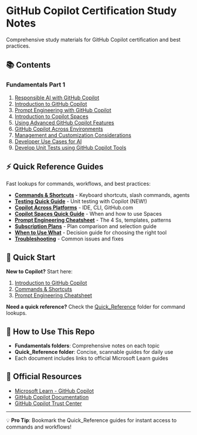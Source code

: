 # GitHub Copilot Certification Study Notes

Comprehensive study materials for GitHub Copilot certification and best practices.

## 📚 Contents

### Fundamentals Part 1

1. [Responsible AI with GitHub Copilot](Fundamentals_Part_1/1_Responsible_AI_with_GIthub_Copilot.md)
2. [Introduction to GitHub Copilot](Fundamentals_Part_1/2_Introduction_to_Github_Copilot.md)
3. [Prompt Engineering with GitHub Copilot](Fundamentals_Part_1/3_Introduction_to_Prompt_Engineering_with_Github_Copilot.md)
4. [Introduction to Copilot Spaces](Fundamentals_Part_1/4_Introduction_to_Copilot_Spaces.md)
5. [Using Advanced GitHub Copilot Features](Fundamentals_Part_1/5_Using_advanced_Github_Copilot_Features.md)
6. [GitHub Copilot Across Environments](Fundamentals_Part_1/6_Github_Copilot_Across_Envs_IDE_Chat_Github.com_CLI.md)
7. [Management and Customization Considerations](Fundamentals_Part_1/7_Management_and_Customization_considerations_with_Github_Copilot.md)
8. [Developer Use Cases for AI](Fundamentals_Part_1/8_Developer_use_cases_for_AI_with_Github_Copilot.md)
9. [Develop Unit Tests using GitHub Copilot Tools](Fundamentals_Part_1/9_Develop_Unit_Tests_using_Github_Copilot_Tools.md)

## ⚡ Quick Reference Guides

Fast lookups for commands, workflows, and best practices:

- **[Commands & Shortcuts](Quick_Reference/commands.md)** - Keyboard shortcuts, slash commands, agents
- **[Testing Quick Guide](Quick_Reference/testing-quick-guide.md)** - Unit testing with Copilot (NEW!)
- **[Copilot Across Platforms](Quick_Reference/copilot-across-platforms.md)** - IDE, CLI, GitHub.com
- **[Copilot Spaces Quick Guide](Quick_Reference/copilot-spaces-quick-guide.md)** - When and how to use Spaces
- **[Prompt Engineering Cheatsheet](Quick_Reference/prompt-engineering-cheatsheet.md)** - The 4 Ss, templates, patterns
- **[Subscription Plans](Quick_Reference/subscription-plans.md)** - Plan comparison and selection guide
- **[When to Use What](Quick_Reference/when-to-use-what.md)** - Decision guide for choosing the right tool
- **[Troubleshooting](Quick_Reference/troubleshooting.md)** - Common issues and fixes

## 🎯 Quick Start

**New to Copilot?** Start here:

1. [Introduction to GitHub Copilot](Fundamentals_Part_1/2_Introduction_to_Github_Copilot.md)
2. [Commands & Shortcuts](Quick_Reference/commands.md)
3. [Prompt Engineering Cheatsheet](Quick_Reference/prompt-engineering-cheatsheet.md)

**Need a quick reference?** Check the [Quick_Reference](Quick_Reference/) folder for command lookups.

## 📖 How to Use This Repo

- **Fundamentals folders**: Comprehensive notes on each topic
- **Quick_Reference folder**: Concise, scannable guides for daily use
- Each document includes links to official Microsoft Learn guides

## 🔗 Official Resources

- [Microsoft Learn - GitHub Copilot](https://learn.microsoft.com/en-us/training/browse/?terms=github%20copilot)
- [GitHub Copilot Documentation](https://docs.github.com/en/copilot)
- [GitHub Copilot Trust Center](https://resources.github.com/copilot-trust-center/)

---

💡 **Pro Tip**: Bookmark the Quick_Reference guides for instant access to commands and workflows!

